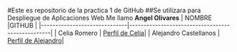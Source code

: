 #Este es repositorio de la practica 1 de GitHub
##Se utilizara para Despliegue de Aplicaciones Web
Me llamo **Angel Olivares**
| NOMBRE                       |GITHUB                                            |
|------------------------------|--------------------------------------------------|
| Celia Romero                 | [Perfil de Celia](https://github.com/LaPalidaPro)|
| Alejandro Castellanos        | [Perfil de Alejandro](https://github.com/Caste11)|